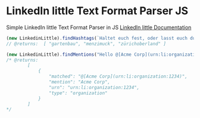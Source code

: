 # LinkedIn little Text Format Parser JS
Simple LinkedIn little Text Format Parser in JS
[LinkedIn little Documentation](https://learn.microsoft.com/en-us/linkedin/marketing/integrations/community-management/shares/little-text-format?view=li-lms-2023-02)

```js
(new LinkedinLittle).findHashtags(`Haltet euch fest, oder lasst euch durch uns unterstützen.\n\n{hashtag|\\#|gartenbau} {hashtag|\\#|menzimuck} {hashtag|\\#|zürichoberland}`);
// @returns:  [ "gartenbau", "menzimuck", "zürichoberland" ]
```

```js
(new LinkedinLittle).findMentions("Hello @[Acme Corp](urn:li:organization:1234)")
/* @returns:
        [
            {
                "matched": "@[Acme Corp](urn:li:organization:1234)",
                "mention": "Acme Corp",
                "urn": "urn:li:organization:1234",
                "type": "organization"
            }
        ]
*/
```
